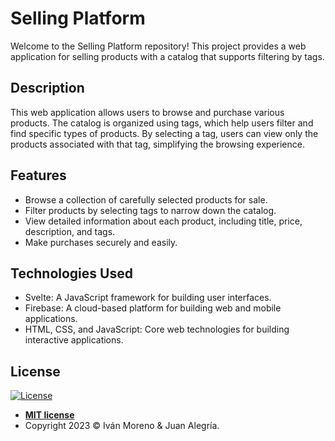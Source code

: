 # Selling Platform

Welcome to the Selling Platform repository! This project provides a web application for selling products with a catalog that supports filtering by tags.

## Description

This web application allows users to browse and purchase various products. The catalog is organized using tags, which help users filter and find specific types of products. By selecting a tag, users can view only the products associated with that tag, simplifying the browsing experience.

## Features

- Browse a collection of carefully selected products for sale.
- Filter products by selecting tags to narrow down the catalog.
- View detailed information about each product, including title, price, description, and tags.
- Make purchases securely and easily.

## Technologies Used

- Svelte: A JavaScript framework for building user interfaces.
- Firebase: A cloud-based platform for building web and mobile applications.
- HTML, CSS, and JavaScript: Core web technologies for building interactive applications.

## License

[![License](http://img.shields.io/:license-mit-blue.svg?style=flat-square)](http://badges.mit-license.org)

- **[MIT license](LICENSE)**
- Copyright 2023 © Iván Moreno & Juan Alegría.
